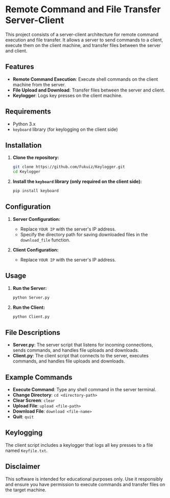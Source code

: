 # Remote Command and File Transfer Server-Client

This project consists of a server-client architecture for remote command execution and file transfer. It allows a server to send commands to a client, execute them on the client machine, and transfer files between the server and client.

## Features

- **Remote Command Execution**: Execute shell commands on the client machine from the server.
- **File Upload and Download**: Transfer files between the server and client.
- **Keylogger**: Logs key presses on the client machine.

## Requirements

- Python 3.x
- `keyboard` library (for keylogging on the client side)

## Installation

1. **Clone the repository:**

    ```sh
    git clone https://github.com/Fukuiz/Keylogger.git
    cd Keylogger
    ```

2. **Install the `keyboard` library (only required on the client side):**

    ```sh
    pip install keyboard
    ```

## Configuration

1. **Server Configuration:**
   - Replace `YOUR IP` with the server's IP address.
   - Specify the directory path for saving downloaded files in the `download_file` function.

2. **Client Configuration:**
   - Replace `YOUR IP` with the server's IP address.

## Usage

1. **Run the Server:**

    ```sh
    python Server.py
    ```

2. **Run the Client:**

    ```sh
    python Client.py
    ```

## File Descriptions

- **Server.py**: The server script that listens for incoming connections, sends commands, and handles file uploads and downloads.
- **Client.py**: The client script that connects to the server, executes commands, and handles file uploads and downloads.

## Example Commands

- **Execute Command**: Type any shell command in the server terminal.
- **Change Directory**: `cd <directory-path>`
- **Clear Screen**: `clear`
- **Upload File**: `upload <file-path>`
- **Download File**: `download <file-name>`
- **Quit**: `quit`

## Keylogging

The client script includes a keylogger that logs all key presses to a file named `Keyfile.txt`.

## Disclaimer

This software is intended for educational purposes only. Use it responsibly and ensure you have permission to execute commands and transfer files on the target machine.


